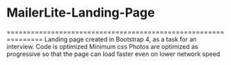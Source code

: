 # MailerLite-Landing-Page
===============================================================
Landing page created in Bootstrap 4, as a task for an interview.
Code is optimized
Minimum css 
Photos are optimized as progressive so that the page can load faster even on lower network speed
